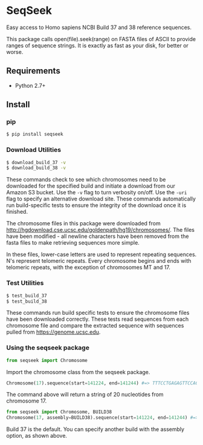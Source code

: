 SeqSeek
=================
Easy access to Homo sapiens NCBI Build 37 and 38 reference sequences.

This package calls open(file).seek(range) on FASTA files of ASCII to provide
ranges of sequence strings. It is exactly as fast as your disk, for better or worse.

Requirements
------------
* Python 2.7+

Install
-------
### pip
```bash
$ pip install seqseek
```

### Download Utilities
```bash
$ download_build_37 -v
$ download_build_38 -v
```
These commands check to see which chromosomes need to be downloaded for the
specified build and initiate a download from our Amazon S3 bucket. Use
the `-v` flag to turn verbosity on/off. Use the `-uri` flag to specify an
alternative download site. These commands automatically run build-specific tests
to ensure the integrity of the download once it is finished.

The chromosome files in this package were downloaded from
http://hgdownload.cse.ucsc.edu/goldenpath/hg19/chromosomes/. The files have been
modified - all newline characters have been removed from the fasta files to make
retrieving sequences more simple.

In these files, lower-case letters are used to represent repeating sequences. N's
represent telomeric repeats. Every chromosome begins and ends with telomeric
repeats, with the exception of chromosomes MT and 17.


### Test Utilities
```bash
$ test_build_37
$ test_build_38
```
These commands run build specific tests to ensure the chromosome files have been
downloaded correctly. These tests read sequences from each chromosome file and
compare the extracted sequence with sequences pulled from https://genome.ucsc.edu.


### Using the seqseek package
```python
from seqseek import Chromosome
```
Import the chromosome class from the seqseek package.

```python
Chromosome(17).sequence(start=141224, end=141244) #=> TTTCCTGAGAGTTCCAGTGA
```
The command above will return a string of 20 nucleotides from chromosome 17.

```python
from seqseek import Chromosome, BUILD38
Chromosome(17, assembly=BUILD38).sequence(start=141224, end=141244) #=> ACCTGGTGAGGGGACATGGG
```
Build 37 is the default. You can specify another build with the assembly option,
as shown above.
